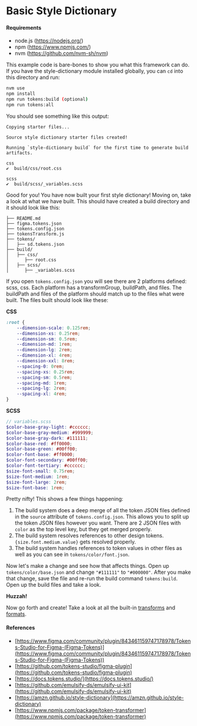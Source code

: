 # Basic Style Dictionary

#### Requirements

* node.js (https://nodejs.org/)
* npm (https://www.npmjs.com/)
* nvm (https://github.com/nvm-sh/nvm)

This example code is bare-bones to show you what this framework can do. If you have the style-dictionary module installed globally, you can `cd` into this directory and run:
```bash
nvm use
npm install
npm run tokens:build (optional)
npm run tokens:all
```

You should see something like this output:
```
Copying starter files...

Source style dictionary starter files created!

Running `style-dictionary build` for the first time to generate build artifacts.

css
✔︎  build/css/root.css

scss
✔︎  build/scss/_variables.scss
```

Good for you! You have now built your first style dictionary! Moving on, take a look at what we have built. This should have created a build directory and it should look like this:
```
├── README.md
├── figma.tokens.json
├── tokens.config.json
├── tokensTransform.js
├── tokens/
│   ├── sd.tokens.json
├── build/
│   ├── css/
│      ├── root.css
│   ├── scss/
│      ├── _variables.scss
```

If you open `tokens.config.json` you will see there are 2 platforms defined: scss, css. Each platform has a transformGroup, buildPath, and files. The buildPath and files of the platform should match up to the files what were built. The files built should look like these:

**CSS**
```css
:root {
    --dimension-scale: 0.125rem;
    --dimension-xs: 0.25rem;
    --dimension-sm: 0.5rem;
    --dimension-md: 1rem;
    --dimension-lg: 2rem;
    --dimension-xl: 4rem;
    --dimension-xxl: 8rem;
    --spacing-0: 0rem;
    --spacing-xs: 0.25rem;
    --spacing-sm: 0.5rem;
    --spacing-md: 1rem;
    --spacing-lg: 2rem;
    --spacing-xl: 4rem;
}
```

**SCSS**
```scss
// variables.scss
$color-base-gray-light: #cccccc;
$color-base-gray-medium: #999999;
$color-base-gray-dark: #111111;
$color-base-red: #ff0000;
$color-base-green: #00ff00;
$color-font-base: #ff0000;
$color-font-secondary: #00ff00;
$color-font-tertiary: #cccccc;
$size-font-small: 0.75rem;
$size-font-medium: 1rem;
$size-font-large: 2rem;
$size-font-base: 1rem;
```

Pretty nifty! This shows a few things happening:
1. The build system does a deep merge of all the token JSON files defined in the `source` attribute of `tokens.config.json`. This allows you to split up the token JSON files however you want. There are 2 JSON files with `color` as the top level key, but they get merged properly.
1. The build system resolves references to other design tokens. `{size.font.medium.value}` gets resolved properly.
1. The build system handles references to token values in other files as well as you can see in `tokens/color/font.json`.

Now let's make a change and see how that affects things. Open up `tokens/color/base.json` and change `"#111111"` to `"#000000"`. After you make that change, save the file and re-run the build command `tokens:build`. Open up the build files and take a look.

**Huzzah!**

Now go forth and create! Take a look at all the built-in [transforms](https://amzn.github.io/style-dictionary/#/transforms?id=pre-defined-transforms) and [formats](https://amzn.github.io/style-dictionary/#/formats?id=pre-defined-formats).

#### References
- [https://www.figma.com/community/plugin/843461159747178978/Tokens-Studio-for-Figma-(Figma-Tokens)](https://www.figma.com/community/plugin/843461159747178978/Tokens-Studio-for-Figma-(Figma-Tokens))
- [https://github.com/tokens-studio/figma-plugin](https://github.com/tokens-studio/figma-plugin)
- [https://docs.tokens.studio/](https://docs.tokens.studio/)
- [https://github.com/emulsify-ds/emulsify-ui-kit](https://github.com/emulsify-ds/emulsify-ui-kit)
- [https://amzn.github.io/style-dictionary](https://amzn.github.io/style-dictionary)
- [https://www.npmjs.com/package/token-transformer](https://www.npmjs.com/package/token-transformer)

